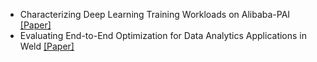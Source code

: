 - Characterizing Deep Learning Training Workloads on Alibaba-PAI [[Paper]](https://arxiv.org/pdf/1910.05930.pdf)
- Evaluating End-to-End Optimization for Data Analytics Applications in Weld [[Paper]](http://www.vldb.org/pvldb/vol11/p1002-palkar.pdf)
